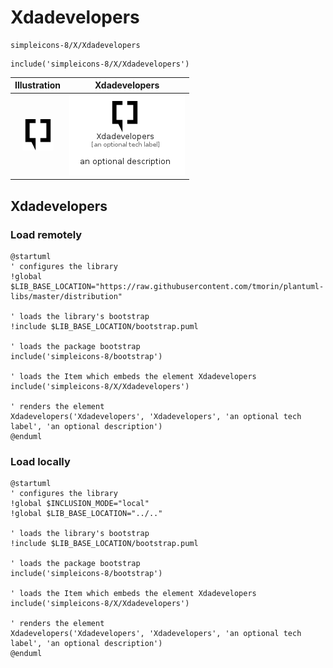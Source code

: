 # Xdadevelopers


```text
simpleicons-8/X/Xdadevelopers
```

```text
include('simpleicons-8/X/Xdadevelopers')
```



| Illustration | Xdadevelopers |
| :---: | :---: |
| ![illustration for Illustration](../../simpleicons-8/X/Xdadevelopers.png) | ![illustration for Xdadevelopers](../../simpleicons-8/X/Xdadevelopers.Local.png) |




## Xdadevelopers

### Load remotely
```plantuml
@startuml
' configures the library
!global $LIB_BASE_LOCATION="https://raw.githubusercontent.com/tmorin/plantuml-libs/master/distribution"

' loads the library's bootstrap
!include $LIB_BASE_LOCATION/bootstrap.puml

' loads the package bootstrap
include('simpleicons-8/bootstrap')

' loads the Item which embeds the element Xdadevelopers
include('simpleicons-8/X/Xdadevelopers')

' renders the element
Xdadevelopers('Xdadevelopers', 'Xdadevelopers', 'an optional tech label', 'an optional description')
@enduml
```

### Load locally
```plantuml
@startuml
' configures the library
!global $INCLUSION_MODE="local"
!global $LIB_BASE_LOCATION="../.."

' loads the library's bootstrap
!include $LIB_BASE_LOCATION/bootstrap.puml

' loads the package bootstrap
include('simpleicons-8/bootstrap')

' loads the Item which embeds the element Xdadevelopers
include('simpleicons-8/X/Xdadevelopers')

' renders the element
Xdadevelopers('Xdadevelopers', 'Xdadevelopers', 'an optional tech label', 'an optional description')
@enduml
```

